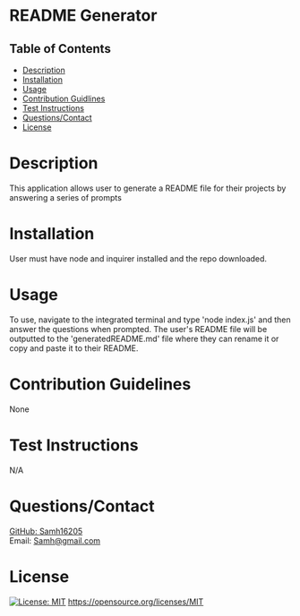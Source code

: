 # README Generator

  ##  Table of Contents 
   - [Description](#desc) 
   - [Installation](#ins)
   - [Usage](#use)
   - [Contribution Guidlines](#con) 
   - [Test Instructions](#test)
   - [Questions/Contact](#ques)
   - [License](#license) 
  
  
  # Description <a id="desc"></a>
  This application allows user to generate a README file for their projects by answering a series of prompts
  
  # Installation <a id="ins"></a>
  User must have node and inquirer installed and the repo downloaded.
  
  # Usage <a id="use"></a>
  To use, navigate to the integrated terminal and type 'node index.js' and then answer the questions when prompted. The user's README file will be outputted to the 'generatedREADME.md' file where they can rename it or copy and paste it to their README.
  
  # Contribution Guidelines <a id="con"></a>
  None
  
  # Test Instructions <a id="test"></a>
  N/A
  
  # Questions/Contact <a id="ques"></a>
  <a href="https://github.com/SamH16205">GitHub: Samh16205 </a>
  <br>
  Email: Samh@gmail.com

  # License
  [![License: MIT](https://img.shields.io/badge/License-MIT-yellow.svg)](https://opensource.org/licenses/MIT) https://opensource.org/licenses/MIT 
  <a id="license"></a>
  